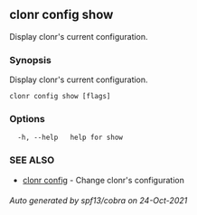 ## clonr config show

Display clonr's current configuration.

### Synopsis

Display clonr's current configuration.

```
clonr config show [flags]
```

### Options

```
  -h, --help   help for show
```

### SEE ALSO

* [clonr config](clonr_config.md)	 - Change clonr's configuration

###### Auto generated by spf13/cobra on 24-Oct-2021
